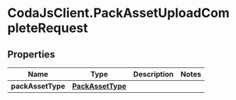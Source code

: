 # CodaJsClient.PackAssetUploadCompleteRequest

## Properties
Name | Type | Description | Notes
------------ | ------------- | ------------- | -------------
**packAssetType** | [**PackAssetType**](PackAssetType.md) |  | 
